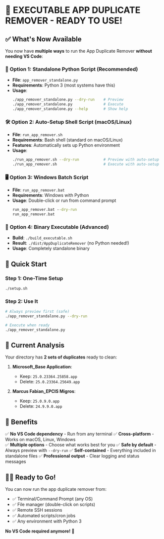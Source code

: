 # 🎉 EXECUTABLE APP DUPLICATE REMOVER - READY TO USE!

## ✅ What's Now Available

You now have **multiple ways** to run the App Duplicate Remover **without needing VS Code**:

### 🥇 **Option 1: Standalone Python Script (Recommended)**
- **File**: `app_remover_standalone.py`
- **Requirements**: Python 3 (most systems have this)
- **Usage**: 
  ```bash
  ./app_remover_standalone.py --dry-run    # Preview
  ./app_remover_standalone.py              # Execute
  ./app_remover_standalone.py --help       # Show help
  ```

### 🛠️ **Option 2: Auto-Setup Shell Script (macOS/Linux)**
- **File**: `run_app_remover.sh`
- **Requirements**: Bash shell (standard on macOS/Linux)
- **Features**: Automatically sets up Python environment
- **Usage**:
  ```bash
  ./run_app_remover.sh --dry-run           # Preview with auto-setup
  ./run_app_remover.sh                     # Execute with auto-setup
  ```

### 🖥️ **Option 3: Windows Batch Script**
- **File**: `run_app_remover.bat`
- **Requirements**: Windows with Python
- **Usage**: Double-click or run from command prompt
  ```cmd
  run_app_remover.bat --dry-run
  run_app_remover.bat
  ```

### 🔧 **Option 4: Binary Executable (Advanced)**
- **Build**: `./build_executable.sh`
- **Result**: `./dist/AppDuplicateRemover` (no Python needed!)
- **Usage**: Completely standalone binary

## 🚀 Quick Start

### Step 1: One-Time Setup
```bash
./setup.sh
```

### Step 2: Use It
```bash
# Always preview first (safe)
./app_remover_standalone.py --dry-run

# Execute when ready
./app_remover_standalone.py
```

## 🎯 Current Analysis

Your directory has **2 sets of duplicates** ready to clean:

1. **Microsoft_Base Application**: 
   - Keep: `25.0.23364.25858.app`
   - Delete: `25.0.23364.25649.app`

2. **Marcus Fabian_EPCIS Migros**: 
   - Keep: `25.0.9.0.app`
   - Delete: `24.9.9.0.app`

## 🎉 Benefits

✅ **No VS Code dependency** - Run from any terminal
✅ **Cross-platform** - Works on macOS, Linux, Windows  
✅ **Multiple options** - Choose what works best for you
✅ **Safe by default** - Always preview with `--dry-run`
✅ **Self-contained** - Everything included in standalone files
✅ **Professional output** - Clear logging and status messages

## 🏃‍♂️ Ready to Go!

You can now run the app duplicate remover from:
- ✅ Terminal/Command Prompt (any OS)
- ✅ File manager (double-click on scripts)
- ✅ Remote SSH sessions
- ✅ Automated scripts/cron jobs
- ✅ Any environment with Python 3

**No VS Code required anymore!** 🎉
